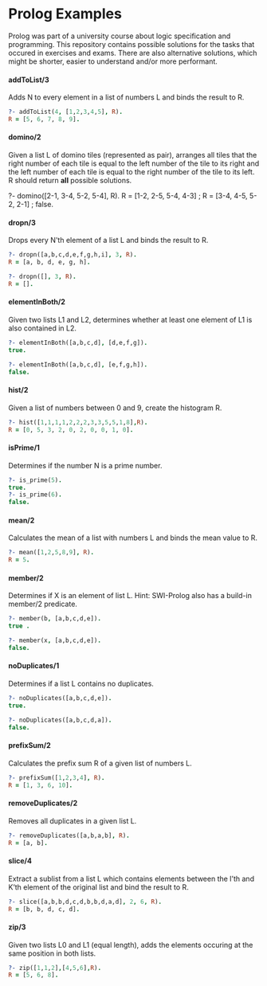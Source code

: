 # Prolog Examples

Prolog was part of a university course about logic specification and programming. This repository contains possible solutions for the tasks that occured in exercises and exams. There are also alternative solutions, which might be shorter, easier to understand and/or more performant.

#### addToList/3

Adds N to every element in a list of numbers L and binds the result to R.

```prolog
?- addToList(4, [1,2,3,4,5], R).
R = [5, 6, 7, 8, 9].
```

#### domino/2

Given a list L of domino tiles (represented as pair), arranges all tiles that the right number of each tile is equal to the left number of the tile to its right and the left number of each tile is equal to the right number of the tile to its left. R should return **all** possible solutions.

?- domino([2-1, 3-4, 5-2, 5-4], R).
R = [1-2, 2-5, 5-4, 4-3] ;
R = [3-4, 4-5, 5-2, 2-1] ;
false.

#### dropn/3

Drops every N'th element of a list L and binds the result to R.

```prolog
?- dropn([a,b,c,d,e,f,g,h,i], 3, R).
R = [a, b, d, e, g, h].

?- dropn([], 3, R).
R = [].
```

#### elementInBoth/2

Given two lists L1 and L2, determines whether at least one element of L1 is also contained in L2.

```prolog
?- elementInBoth([a,b,c,d], [d,e,f,g]).
true.

?- elementInBoth([a,b,c,d], [e,f,g,h]).
false.
```

#### hist/2

Given a list of numbers between 0 and 9, create the histogram R.

```prolog
?- hist([1,1,1,1,2,2,2,3,3,5,5,1,8],R).
R = [0, 5, 3, 2, 0, 2, 0, 0, 1, 0].
```

#### isPrime/1

Determines if the number N is a prime number.

```prolog
?- is_prime(5).
true.
?- is_prime(6).
false.
```

#### mean/2

Calculates the mean of a list with numbers L and binds the mean value to R.

```prolog
?- mean([1,2,5,8,9], R).
R = 5.
```

#### member/2

Determines if X is an element of list L. Hint: SWI-Prolog also has a build-in member/2 predicate.

```prolog
?- member(b, [a,b,c,d,e]).
true .

?- member(x, [a,b,c,d,e]).
false.
```

#### noDuplicates/1

Determines if a list L contains no duplicates.

```prolog
?- noDuplicates([a,b,c,d,e]).
true.

?- noDuplicates([a,b,c,d,a]).
false.
```

#### prefixSum/2

Calculates the prefix sum R of a given list of numbers L.

```prolog
?- prefixSum([1,2,3,4], R).
R = [1, 3, 6, 10].
```

#### removeDuplicates/2

Removes all duplicates in a given list L.

```prolog
?- removeDuplicates([a,b,a,b], R).
R = [a, b].
```

#### slice/4

Extract a sublist from a list L which contains elements between the I’th and K’th element of the original list and bind the result to R.

```prolog
?- slice([a,b,b,d,c,d,b,b,d,a,d], 2, 6, R).
R = [b, b, d, c, d].
```

#### zip/3

Given two lists L0 and L1 (equal length), adds the elements occuring at the same position in both lists.

```prolog
?- zip([1,1,2],[4,5,6],R).
R = [5, 6, 8].
```
